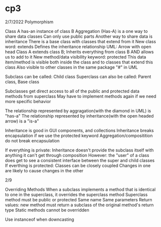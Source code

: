 # cp3

2/7/2022
Polymorphism

Class A has-an instance of class B
Aggregation (Has-A) is a one way to share data classes
Can only use public parts
Another way to share data is inheritance
There is a base class with classes that extend from it
New class word: extends
Defines the inheritance relationship
UML: Arrow with open head
Class A extends class B;
Inherits everything from class B AND allows us to add to it
New method/data visibility keyword: protected
This data item/method is visible both inside the class and to classes that extend this class
Also visible to other classes in the same package 
"#" in UML

Subclass can be called: Child class
Superclass can also be called: Parent class, Base class

Subclasses get direct access to all of the public and protected data methods from superclass
  May have to implement methods again if we need more specific behavior
 
The relationship represented by aggragation(with the diamond in UML) is "has-a"
The relationship represented by inheritance(with the open headed arrow) is a "is-a"

Inheritance is good in GUI components, and collections
Inheritance breaks encapsulation if we use the protected keyword
Aggregation/compositition do not break encapsulation

If everything is private:
  Inheritance doesn't provide the subclass itself with anything it can't get through composition
  However: the "user" of a class does get to see a consistent interface between the super and child classes
If everthing is protected:
  Classes can be closely coupled
    Changes in one are likely to cause changes in the other
    
2/9

Overriding Methods
  When a subclass implements a method that is identical to one in the superclass, it overrides the superclass method
    Superclass method must be public or protected
    Same name
    Same parameters
    Return values: new method must return a subclass of the original method's return type
    Static methods cannot be overridden
    
Use instanceof when downcasting
